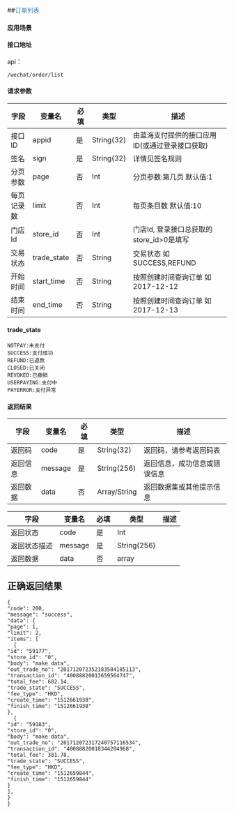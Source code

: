 ##<span style="color:#2b7db0">订单列表</span>

#### 应用场景


#### 接口地址

api：

```
/wechat/order/list
```

#### 请求参数

字段|变量名|必填|类型|描述
----|----|----|----|----
接口ID|appid|是|String(32)|由蓝海支付提供的接口应用ID(或通过登录接口获取)
签名|sign|是|String(32)|详情见签名规则
分页参数|page|否|Int|分页参数:第几页 默认值:1
每页记录数|limit|否|Int|每页条目数 默认值:10
门店Id|store_id|否|Int|门店Id, 登录接口总获取的store_id>0是填写
交易状态|trade_state|否|String|交易状态 如 SUCCESS,REFUND
开始时间|start_time|否|String|按照创建时间查询订单 如 2017-12-12
结束时间|end_time|否|String|按照创建时间查询订单 如2017-12-13

#### trade_state
```
NOTPAY:未支付
SUCCESS:支付成功
REFUND:已退款
CLOSED:已关闭
REVOKED:已撤销
USERPAYING:支付中
PAYERROR:支付异常
```

#### 返回结果

字段|变量名|必填|类型|描述
----|----|----|----|----
返回码|code|是|String(32)|返回码，请参考返回码表
返回信息|message|是|String(256)|返回信息，成功信息或错误信息
返回数据|data|否|Array/String|返回数据集或其他提示信息

字段|变量名|必填|类型|描述
----|----|----|----|----
返回状态|code|是|Int|
返回状态描述|message|是|String(256)|
返回数据|data|否|array


## 正确返回结果
```
{
"code": 200,
"message": "success",
"data": {
"page": 1,
"limit": 2,
"items": [
  {
"id": "59177",
"store_id": "0",
"body": "make data",
"out_trade_no": "201712072352183584185113",
"transaction_id": "40088820013659564747",
"total_fee": 602.14,
"trade_state": "SUCCESS",
"fee_type": "HKD",
"create_time": "1512661938",
"finish_time": "1512661938"
},
  {
"id": "59183",
"store_id": "0",
"body": "make data",
"out_trade_no": "201712072317240757116534",
"transaction_id": "40088820018344204968",
"total_fee": 381.78,
"trade_state": "SUCCESS",
"fee_type": "HKD",
"create_time": "1512659844",
"finish_time": "1512659844"
}
],
}
}

```

